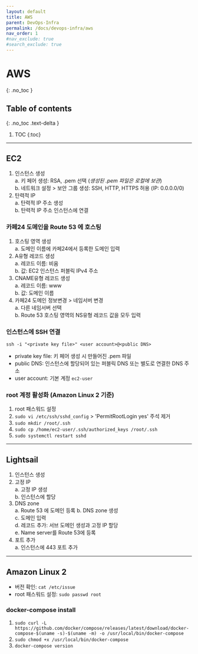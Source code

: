 ```yaml
---
layout: default
title: AWS
parent: DevOps·Infra
permalink: /docs/devops-infra/aws
nav_order: 1
#nav_exclude: true
#search_exclude: true
---
```


# AWS
{: .no_toc }

## Table of contents
{: .no_toc .text-delta }

1. TOC
{:toc}

---

## EC2
1. 인스턴스 생성  
  a. 키 페어 생성: RSA, .pem 선택 (*생성된 .pem 파일은 로컬에 보관*)  
  b. 네트워크 설정 > 보안 그룹 생성: SSH, HTTP, HTTPS 허용 (IP: 0.0.0.0/0)
2. 탄력적 IP  
  a. 탄력적 IP 주소 생성  
  b. 탄력적 IP 주소 인스턴스에 연결

### 카페24 도메인을 Route 53 에 호스팅
1. 호스팅 영역 생성  
  a. 도메인 이름에 카페24에서 등록한 도메인 입력  
2. A유형 레코드 생성  
  a. 레코드 이름: 비움  
  b. 값: EC2 인스턴스 퍼블릭 IPv4 주소  
3. CNAME유형 레코드 생성  
  a. 레코드 이름: www  
  b. 값: 도메인 이름
4. 카페24 도메인 정보변경 > 네임서버 변경  
  a. 다른 네임서버 선택  
  b. Route 53 호스팅 영역의 NS유형 레코드 값을 모두 입력

### 인스턴스에 SSH 연결
`ssh -i "<private key file>" <user account>@<public DNS>`  
- private key file: 키 페어 생성 시 만들어진 .pem 파일
- public DNS: 인스턴스에 할당되어 있는 퍼블릭 DNS 또는 별도로 연결한 DNS 주소
- user account: 기본 계정 `ec2-user`

### root 계정 활성화 (Amazon Linux 2 기준)
1. root 패스워드 설정
2. `sudo vi /etc/ssh/sshd_config` > 'PermitRootLogin yes' 주석 제거
3. `sudo mkdir /root/.ssh`
4. `sudo cp /home/ec2-user/.ssh/authorized_keys /root/.ssh`
5. `sudo systemctl restart sshd`

---

## Lightsail
1. 인스턴스 생성
2. 고정 IP  
  a. 고정 IP 생성  
  b. 인스턴스에 할당
3. DNS zone  
  a. Route 53 에 도메인 등록
  b. DNS zone 생성  
  c. 도메인 입력  
  d. 레코드 추가: 서브 도메인 생성과 고정 IP 할당  
  e. Name server를 Route 53에 등록
4. 포트 추가  
  a. 인스턴스에 443 포트 추가

---

## Amazon Linux 2
- 버전 확인: `cat /etc/issue`
- root 패스워드 설정: `sudo passwd root`

### docker-compose install
1. `sudo curl -L https://github.com/docker/compose/releases/latest/download/docker-compose-$(uname -s)-$(uname -m) -o /usr/local/bin/docker-compose`
2. `sudo chmod +x /usr/local/bin/docker-compose`
3. `docker-compose version`
